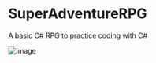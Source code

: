 # SuperAdventureRPG
A basic C# RPG to practice coding with C#

![image](https://github.com/user-attachments/assets/c0e4a568-68fe-4c95-9f89-e0045d0ababb)
